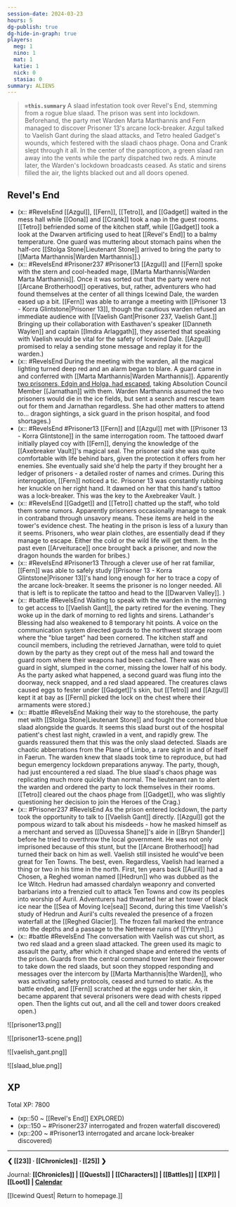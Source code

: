 ```yaml
---
session-date: 2024-03-23
hours: 5
dg-publish: true
dg-hide-in-graph: true
players:
  meg: 1
  nino: 1
  mat: 1
  katie: 1
  nick: 0
  stasia: 0
summary: ALIENS
---
```


> **`=this.summary`**
> A slaad infestation took over Revel's End, stemming from a rogue blue slaad. The prison was sent into lockdown. Beforehand, the party met Warden Marta Marthannis and Fern managed to discover Prisoner 13's arcane lock-breaker. Azgul talked to Vaelish Gant during the slaad attacks, and Tetro healed Gadget's wounds, which festered with the slaadi chaos phage. Oona and Crank slept through it all. In the center of the panopticon, a green slaad ran away into the vents while the party dispatched two reds. A minute later, the Warden's lockdown broadcasts ceased. As static and sirens filled the air, the lights blacked out and all doors opened.

## Revel's End
- (x:: #RevelsEnd [[Azgul]], [[Fern]], [[Tetro]], and [[Gadget]] waited in the mess hall while [[Oona]] and [[Crank]] took a nap in the guest rooms. [[Tetro]] befriended some of the kitchen staff, while [[Gadget]] took a look at the Dwarven artificing used to heat [[Revel's End]] to a balmy temperature. One guard was muttering about stomach pains when the half-orc [[Stolga Stone|Lieutenant Stone]] arrived to bring the party to [[Marta Marthannis|Warden Marthannis]].)
- (x:: #RevelsEnd #Prisoner237 #Prisoner13 [[Azgul]] and [[Fern]] spoke with the stern and cool-headed mage, [[Marta Marthannis|Warden Marta Marthannis]]. Once it was sorted out that the party were not [[Arcane Brotherhood]] operatives, but, rather, adventurers who had found themselves at the center of all things Icewind Dale, the warden eased up a bit. [[Fern]] was able to arrange a meeting with [[Prisoner 13 - Korra Glintstone|Prisoner 13]], though the cautious warden refused an immediate audience with [[Vaelish Gant|Prisoner 237, Vaelish Gant.]] Bringing up their collaboration with Easthaven's speaker [[Danneth Waylen]] and captain [[Imdra Arlaggath]], they asserted that speaking with Vaelish would be vital for the safety of Icewind Dale. [[Azgul]] promised to relay a sending stone message and replay it for the warden.)
- (x:: #RevelsEnd During the meeting with the warden, all the magical lighting turned deep red and an alarm began to blare. A guard came in and conferred with [[Marta Marthannis|Warden Marthannis]]. Apparently [two prisoners, Edgin and Holga, had escaped](https://www.youtube.com/watch?v=LA0J-WhAMyw), taking Absolution Council Member [[Jarnathan]] with them. Warden Marthannis assumed the two prisoners would die in the ice fields, but sent a search and rescue team out for them and Jarnathan regardless. She had other matters to attend to... dragon sightings, a sick guard in the prison hospital, and food shortages.)
- (x:: #RevelsEnd #Prisoner13 [[Fern]] and [[Azgul]] met with [[Prisoner 13 - Korra Glintstone]] in the same interrogation room. The tattooed dwarf initially played coy with [[Fern]], denying the knowledge of the [[Axebreaker Vault]]'s magical seal. The prisoner said she was quite comfortable with life behind bars, given the protection it offers from her enemies. She eventually said she'd help the party if they brought her a ledger of prisoners - a detailed roster of names and crimes. During this interrogation, [[Fern]] noticed a tic. Prisoner 13 was constantly rubbing her knuckle on her right hand. It dawned on her that this hand's tattoo was a lock-breaker. This was the key to the Axebreaker Vault. )
- (x:: #RevelsEnd [[Gadget]] and [[Tetro]] chatted up the staff, who told them some rumors. Apparently prisoners occasionally manage to sneak in contraband through unsavory means. These items are held in the tower's evidence chest. The heating in the prison is less of a luxury than it seems. Prisoners, who wear plain clothes, are essentially dead if they manage to escape. Either the cold or the wild life will get them. In the past even [[Arveiturace]] once brought back a prisoner, and now the dragon hounds the warden for bribes.)
- (x:: #RevelsEnd #Prisoner13 Through a clever use of her rat familiar, [[Fern]] was able to safely study [[Prisoner 13 - Korra Glintstone|Prisoner 13]]'s hand long enough for her to trace a copy of the arcane lock-breaker. It seems the prisoner is no longer needed. All that is left is to replicate the tattoo and head to the [[Dwarven Valley]]. )
-  (x:: #battle #RevelsEnd Waiting to speak with the warden in the morning to get access to [[Vaelish Gant]], the party retired for the evening. They woke up in the dark of morning to red lights and sirens. Lathander's Blessing had also weakened to 8 temporary hit points. A voice on the communication system directed guards to the northwest storage room where the "blue target" had been cornered. The kitchen staff and council members, including the retrieved Jarnathan, were told to quiet down by the party as they crept out of the mess hall and toward the guard room where their weapons had been cached. There was one guard in sight, slumped in the corner, missing the lower half of his body. As the party asked what happened, a second guard was flung into the doorway, neck snapped, and a red slaad appeared. The creatures claws caused eggs to fester under [[Gadget]]'s skin, but [[Tetro]] and [[Azgul]] kept it at bay as [[Fern]] picked the lock on the chest where their armaments were stored.)
-  (x:: #battle #RevelsEnd Making their way to the storehouse, the party met with [[Stolga Stone|Lieutenant Stone]] and fought the cornered blue slaad alongside the guards. It seems this slaad burst out of the hospital patient's chest last night, crawled in a vent, and rapidly grew. The guards reassured them that this was the only slaad detected. Slaads are chaotic abberrations from the Plane of Limbo, a rare sight in and of itself in Faerun. The warden knew that slaads took time to reproduce, but had begun emergency lockdown preparations anyway. The party, though, had just encountered a red slaad. The blue slaad's chaos phage was replicating much more quickly than normal. The lieutenant ran to alert the warden and ordered the party to lock themselves in their rooms. [[Tetro]] cleared out the chaos phage from [[Gadget]], who was slightly questioning her decision to join the Heroes of the Crag.)
- (x:: #Prisoner237 #RevelsEnd As the prison entered lockdown, the party took the opportunity to talk to [[Vaelish Gant]] directly. [[Azgul]] got the pompous wizard to talk about his misdeeds - how he masked himself as a merchant and served as [[Duvessa Shane]]'s aide in [[Bryn Shander]] before he tried to overthrow the local government. He was not only imprisoned because of this stunt, but the [[Arcane Brotherhood]] had turned their back on him as well. Vaelish still insisted he would've been great for Ten Towns. The best, even. Regardless, Vaelish had learned a thing or two in his time in the north. First, ten years back [[Auril]] had a Chosen, a Reghed woman named [[Hedrun]] who was dubbed as the Ice Witch. Hedrun had amassed chardalyn weaponry and converted barbarians into a frenzied cult to attack Ten Towns and cow its peoples into worship of Auril. Adventurers had thwarted her at her tower of black ice near the [[Sea of Moving Ice|sea]] Second, during this time Vaelish's study of Hedrun and Auril's cults revealed the presence of a frozen waterfall at the [[Reghed Glacier]]. The frozen fall marked the entrance into the depths and a passage to the Netherese ruins of [[Ythryn]].)
- (x:: #battle #RevelsEnd The conversation with Vaelish was cut short, as two red slaad and a green slaad attacked. The green used its magic to assault the party, after which it changed shape and entered the vents of the prison. Guards from the central command tower lent their firepower to take down the red slaads, but soon they stopped responding and messages over the intercom by [[Marta Marthannis|the Warden]], who was activating safety protocols, ceased and turned to static. As the battle ended, and [[Fern]] scratched at the eggs under her skin, it became apparent that several prisoners were dead with chests ripped open. Then the lights cut out, and all the cell and tower doors creaked open.)

![[prisoner13.png]]

![[prisoner13-scene.png]]

![[vaelish_gant.png]]

![[slaad_blue.png]]

## XP
Total XP: 7800
- (xp::50 ~ [[Revel's End]] EXPLORED)
- (xp::150 ~ #Prisoner237 interrogated and frozen waterfall discovered)
- (xp::200 ~ #Prisoner13 interrogated and arcane lock-breaker discovered)



---
**❮ [[23]] · [[Chronicles]] ·  [[25]] ❯**

Journal: **[[Chronicles]] | [[Quests]] |  [[Characters]] | [[Battles]] | [[XP]] | [[Loot]] | [Calendar](https://app.fantasy-calendar.com/calendars/38f9e3f5098bac1f655a4fb4241f35eb)**

[[Icewind Quest| Return to homepage.]]
